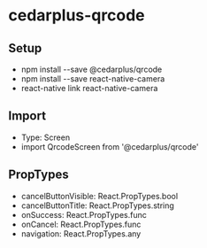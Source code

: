 # cedarplus-qrcode

## Setup
* npm install --save @cedarplus/qrcode
* npm install --save react-native-camera
* react-native link react-native-camera


## Import
* Type: Screen
* import QrcodeScreen from '@cedarplus/qrcode'


## PropTypes
* cancelButtonVisible: React.PropTypes.bool
* cancelButtonTitle: React.PropTypes.string
* onSuccess: React.PropTypes.func
* onCancel: React.PropTypes.func
* navigation: React.PropTypes.any
